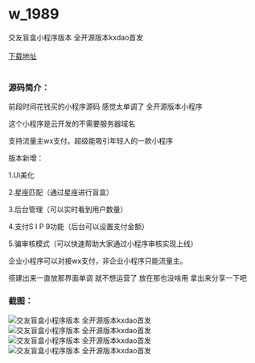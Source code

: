 # w_1989
交友盲盒小程序版本 全开源版本kxdao首发
<br/></br>
[下载地址](https://www.uuid2.com/1989.html "下载地址")
<br/></br>
<h3>源码简介：</h3>
<p>前段时间花钱买的小程序源码 感觉太单调了 全开源版本小程序<p>
<p>这个小程序是云开发的不需要服务器域名<p>
<p>支持流量主wx支付。超级能吸引年轻人的一款小程序<p>
<p>版本新增：<p>
<p>1.Ui美化<p>
<p>2.星座匹配（通过星座进行盲盒）<p>
<p>3.后台管理（可以实时看到用户数量）<p>
<p>4.支付S I P 9功能（后台可以设置支付金额）<p>
<p>5.骗审核模式（可以快速帮助大家通过小程序审核实现上线）<p>
<p>企业小程序可以对接wx支付，非企业小程序只能流量主。<p>
<p>搭建出来一直放那界面单调 就不想运营了 放在那也没啥用 拿出来分享一下吧<p>
<h3>截图：</h3>
<img src="https://www.uuid2.com/wp-content/uploads/img/202202/4dcd5e7169.png" alt="交友盲盒小程序版本 全开源版本kxdao首发"><img src="https://www.uuid2.com/wp-content/uploads/img/202202/2cf2703990.png" alt="交友盲盒小程序版本 全开源版本kxdao首发"><img src="https://www.uuid2.com/wp-content/uploads/img/202202/2cf2703597.png" alt="交友盲盒小程序版本 全开源版本kxdao首发"><img src="https://www.uuid2.com/wp-content/uploads/img/202202/2cf2703983.png" alt="交友盲盒小程序版本 全开源版本kxdao首发">

